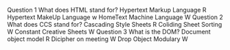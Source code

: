 Question 1
What does HTML stand for?
Hypertext Markup Language R
Hypertext MakeUp Language w
HomeText Machine Language W
Question 2
What does CCS stand for?
Cascading Style Sheets R
Coliding Sheet Sorting W
Constant Creative Sheets W
Question 3
What is the DOM?
Document object model R
Dicipher on meeting W
Drop Object Modulary W
 
